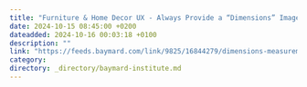 ```yaml
---
title: "Furniture & Home Decor UX - Always Provide a “Dimensions” Image"
date: 2024-10-15 08:45:00 +0200
dateadded: 2024-10-16 00:03:18 +0100
description: ""
link: "https://feeds.baymard.com/link/9825/16844279/dimensions-measurements-product-size-image"
category:
directory: _directory/baymard-institute.md
---
```

